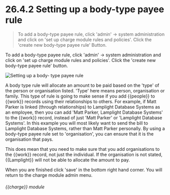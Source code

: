 # 26.4.2    Setting up a body-type payee rule

> To add a body-type payee rule, click 'admin' -> system administration and click on 'set up charge module rules and policies'. Click the 'create new body-type payee rule' Button. 

To add a body-type payee rule, click 'admin' -> system administration and click on 'set up charge module rules and policies'. Click the 'create new body-type payee rule' button. 

![Setting up a body- type payee rule]({{imgpath}}253a.png)

A body type rule will allocate an amount to be paid based on the 'type' of the person or organisation listed. 'Type' here means person, organisation or family. This type of rule is going to make sense if you add {{people}} to {{work}} records using their relationships to others. For example, if Matt Parker is linked (through relationships) to Lamplight Database Systems as an employee, then you can add 'Matt Parker, Lamplight Database Systems' to the {{work}} record, instead of just 'Matt Parker' or 'Lamplight Database Systems'. In this example you will most likely want to send the bill to Lamplight Database Systems, rather than Matt Parker personally. By using a body-type payee rule set to 'organisation', you can ensure that it is the organisation that pays. 

This does mean that you need to make sure that you add organisations to the {{work}} record, not just the individual. If the organisation is not stated, {{Lamplight}} will not be able to allocate the amount to pay. 

When you are finished click 'save' in the bottom right hand corner. You will return to the charge module admin menu. 

###### {{charge}} module

